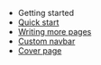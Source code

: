 - Getting started
 - [Quick start](/quickstart)
 - [Writing more pages](/more-pages)
 - [Custom navbar](/custom-navbar)
 - [Cover page](/cover)